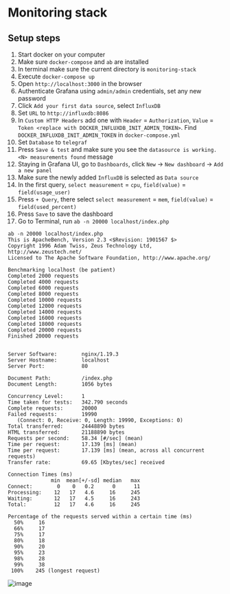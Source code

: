 # Monitoring stack

## Setup steps
1. Start docker on your computer
2. Make sure `docker-compose` and `ab` are installed
3. In terminal make sure the current directory is `monitoring-stack`
4. Execute `docker-compose up`
5. Open `http://localhost:3000` in the browser
6. Authenticate Grafana using `admin/admin` credentials, set any new password 
7. Click `Add your first data source`, select `InfluxDB`
8. Set `URL` to `http://influxdb:8086`
9. In `Custom HTTP Headers` add one with `Header` = `Authorization`, `Value` = `Token <replace with DOCKER_INFLUXDB_INIT_ADMIN_TOKEN>`. Find `DOCKER_INFLUXDB_INIT_ADMIN_TOKEN` in `docker-compose.yml`
10. Set `Database` to `telegraf`
11. Press `Save & test` and make sure you see the `datasource is working. <N> measurements found` message
12. Staying in Grafana UI, go to `Dashboards`, click `New` -> `New dashboard` -> `Add a new panel` 
13. Make sure the newly added `InfluxDB` is selected as `Data source`
14. In the first query, `select measurement` = `cpu`, `field(value)` = `field(usage_user)`
15. Press `+ Query`, there select `select measurement` = `mem`, `field(value)` = `field(used_percent)`
16. Press `Save` to save the dashboard
17. Go to Terminal, run `ab -n 20000 localhost/index.php`

```
ab -n 20000 localhost/index.php                                                                                                                                      
This is ApacheBench, Version 2.3 <$Revision: 1901567 $>
Copyright 1996 Adam Twiss, Zeus Technology Ltd, http://www.zeustech.net/
Licensed to The Apache Software Foundation, http://www.apache.org/

Benchmarking localhost (be patient)
Completed 2000 requests
Completed 4000 requests
Completed 6000 requests
Completed 8000 requests
Completed 10000 requests
Completed 12000 requests
Completed 14000 requests
Completed 16000 requests
Completed 18000 requests
Completed 20000 requests
Finished 20000 requests


Server Software:        nginx/1.19.3
Server Hostname:        localhost
Server Port:            80

Document Path:          /index.php
Document Length:        1056 bytes

Concurrency Level:      1
Time taken for tests:   342.790 seconds
Complete requests:      20000
Failed requests:        19990
   (Connect: 0, Receive: 0, Length: 19990, Exceptions: 0)
Total transferred:      24448890 bytes
HTML transferred:       21188890 bytes
Requests per second:    58.34 [#/sec] (mean)
Time per request:       17.139 [ms] (mean)
Time per request:       17.139 [ms] (mean, across all concurrent requests)
Transfer rate:          69.65 [Kbytes/sec] received

Connection Times (ms)
              min  mean[+/-sd] median   max
Connect:        0    0   0.2      0      11
Processing:    12   17   4.6     16     245
Waiting:       12   17   4.5     16     243
Total:         12   17   4.6     16     245

Percentage of the requests served within a certain time (ms)
  50%     16
  66%     17
  75%     17
  80%     18
  90%     20
  95%     23
  98%     28
  99%     38
 100%    245 (longest request)
```

![image](https://user-images.githubusercontent.com/5364130/220699055-8e513c0c-c09c-466b-bd9b-e0af4aa7c10d.png)
